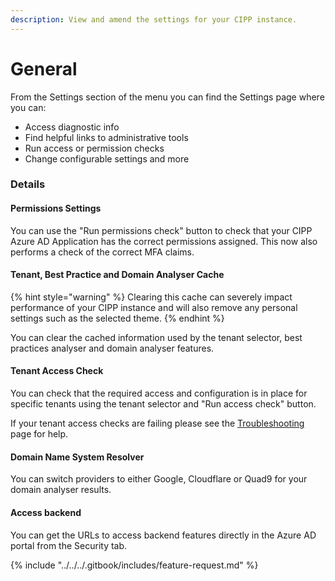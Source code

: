 ```yaml
---
description: View and amend the settings for your CIPP instance.
---
```


# General

From the Settings section of the menu you can find the Settings page where you can:

* Access diagnostic info
* Find helpful links to administrative tools
* Run access or permission checks
* Change configurable settings and more

### Details

#### Permissions Settings

You can use the "Run permissions check" button to check that your CIPP Azure AD Application has the correct permissions assigned. This now also performs a check of the correct MFA claims.

#### Tenant, Best Practice and Domain Analyser Cache

{% hint style="warning" %}
Clearing this cache can severely impact performance of your CIPP instance and will also remove any personal settings such as the selected theme.
{% endhint %}

You can clear the cached information used by the tenant selector, best practices analyser and domain analyser features.

#### Tenant Access Check

You can check that the required access and configuration is in place for specific tenants using the tenant selector and "Run access check" button.

If your tenant access checks are failing please see the [Troubleshooting](https://github.com/KelvinTegelaar/CIPP/blob/website/troubleshooting/README.md) page for help.

#### Domain Name System Resolver

You can switch providers to either Google, Cloudflare or Quad9 for your domain analyser results.

#### Access backend

You can get the URLs to access backend features directly in the Azure AD portal from the Security tab.



{% include "../../../.gitbook/includes/feature-request.md" %}
